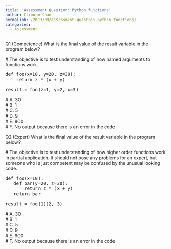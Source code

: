 ```yaml
---
title: 'Assessment Question: Python functions'
author: Cliburn Chan
permalink: /2013/09/assessment-question-python-functions/
categories:
  - Assessment
---
```

Q1 (Competence) What is the final value of the result variable in the program below?

\# The objective is to test understanding of how named arguments to functions work.

<pre>def foo(x=10, y=20, z=30):
    return z * (x + y)

result = foo(z=1, y=2, x=3)</pre>

\# A. 30  
\# B. 1  
\# C. 5  
\# D. 9  
\# E. 900  
\# F. No output because there is an error in the code

Q2 (Expert) What is the final value of the result variable in the program below?

\# The objective is to test understanding of how higher order functions work in partial application. It should not pose any problems for an expert, but someone who is just competent may be confused by the unusual looking code.

<pre>def foo(x=10):
   def bar(y=20, z=30):
       return z * (x + y)
   return bar

result = foo(1)(2, 3)</pre>

\# A. 30  
\# B. 1  
\# C. 5  
\# D. 9  
\# E. 900  
\# F. No output because there is an error in the code
